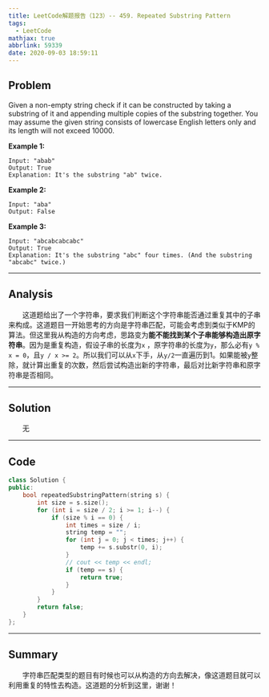 ```yaml
---
title: LeetCode解题报告（123）-- 459. Repeated Substring Pattern
tags:
  - LeetCode
mathjax: true
abbrlink: 59339
date: 2020-09-03 18:59:11
---
```


## Problem

Given a non-empty string check if it can be constructed by taking a substring of it and appending multiple copies of the substring together. You may assume the given string consists of lowercase English letters only and its length will not exceed 10000.

<!-- more -->

**Example 1:**

```
Input: "abab"
Output: True
Explanation: It's the substring "ab" twice.
```

**Example 2:**

```
Input: "aba"
Output: False
```

**Example 3:**

```
Input: "abcabcabcabc"
Output: True
Explanation: It's the substring "abc" four times. (And the substring "abcabc" twice.)
```

------

## Analysis

&emsp;&emsp;这道题给出了一个字符串，要求我们判断这个字符串能否通过重复其中的子串来构成。这道题目一开始思考的方向是字符串匹配，可能会考虑到类似于KMP的算法。但这里我从构造的方向考虑，思路变为**能不能找到某个子串能够构造出原字符串**。因为是重复构造，假设子串的长度为`x` ，原字符串的长度为`y`，那么必有`y % x = 0`，且`y / x >= 2`。所以我们可以从`x`下手，从`y/2`一直遍历到1。如果能被`y`整除，就计算出重复的次数，然后尝试构造出新的字符串，最后对比新字符串和原字符串是否相同。

------

## Solution

&emsp;&emsp;无

------

## Code

```c++
class Solution {
public:
    bool repeatedSubstringPattern(string s) {
        int size = s.size();
        for (int i = size / 2; i >= 1; i--) {
            if (size % i == 0) {
                int times = size / i;
                string temp = "";
                for (int j = 0; j < times; j++) {
                    temp += s.substr(0, i);
                }
                // cout << temp << endl;
                if (temp == s) {
                    return true;
                }
            }
        }
        return false;
    }
};
```

------

## Summary

&emsp;&emsp;字符串匹配类型的题目有时候也可以从构造的方向去解决，像这道题目就可以利用重复的特性去构造。这道题的分析到这里，谢谢！
